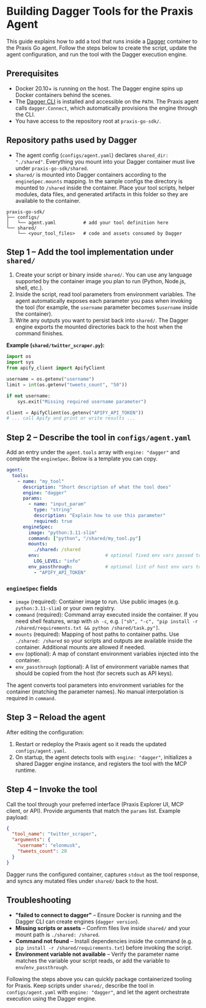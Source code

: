 # Building Dagger Tools for the Praxis Agent

This guide explains how to add a tool that runs inside a [Dagger](https://dagger.io/) container to the Praxis Go agent. Follow the steps below to create the script, update the agent configuration, and run the tool with the Dagger execution engine.

## Prerequisites
- Docker 20.10+ is running on the host. The Dagger engine spins up Docker containers behind the scenes.
- The [Dagger CLI](https://docs.dagger.io/install) is installed and accessible on the `PATH`. The Praxis agent calls `dagger.Connect`, which automatically provisions the engine through the CLI.
- You have access to the repository root at `praxis-go-sdk/`.

## Repository paths used by Dagger
- The agent config (`configs/agent.yaml`) declares `shared_dir: "./shared"`. Everything you mount into your Dagger container must live under `praxis-go-sdk/shared`.
- `shared/` is mounted into Dagger containers according to the `engineSpec.mounts` mapping. In the sample configs the directory is mounted to `/shared` inside the container. Place your tool scripts, helper modules, data files, and generated artifacts in this folder so they are available to the container.

```
praxis-go-sdk/
├── configs/
│   └── agent.yaml          # add your tool definition here
└── shared/
    └── <your_tool_files>   # code and assets consumed by Dagger
```

## Step 1 – Add the tool implementation under `shared/`
1. Create your script or binary inside `shared/`. You can use any language supported by the container image you plan to run (Python, Node.js, shell, etc.).
2. Inside the script, read tool parameters from environment variables. The agent automatically exposes each parameter you pass when invoking the tool (for example, the `username` parameter becomes `$username` inside the container).
3. Write any outputs you want to persist back into `shared/`. The Dagger engine exports the mounted directories back to the host when the command finishes.

**Example (`shared/twitter_scraper.py`):**
```python
import os
import sys
from apify_client import ApifyClient

username = os.getenv("username")
limit = int(os.getenv("tweets_count", "50"))

if not username:
    sys.exit("Missing required username parameter")

client = ApifyClient(os.getenv("APIFY_API_TOKEN"))
# ... call Apify and print or write results ...
```

## Step 2 – Describe the tool in `configs/agent.yaml`
Add an entry under the `agent.tools` array with `engine: "dagger"` and complete the `engineSpec`. Below is a template you can copy.

```yaml
agent:
  tools:
    - name: "my_tool"
      description: "Short description of what the tool does"
      engine: "dagger"
      params:
        - name: "input_param"
          type: "string"
          description: "Explain how to use this parameter"
          required: true
      engineSpec:
        image: "python:3.11-slim"
        command: ["python", "/shared/my_tool.py"]
        mounts:
          ./shared: /shared
        env:                        # optional fixed env vars passed to the container
          LOG_LEVEL: "info"
        env_passthrough:            # optional list of host env vars to forward
          - "APIFY_API_TOKEN"
```

### `engineSpec` fields
- `image` (required): Container image to run. Use public images (e.g. `python:3.11-slim`) or your own registry.
- `command` (required): Command array executed inside the container. If you need shell features, wrap with `sh -c`, e.g. `["sh", "-c", "pip install -r /shared/requirements.txt && python /shared/task.py"]`.
- `mounts` (required): Mapping of host paths to container paths. Use `./shared: /shared` so your scripts and outputs are available inside the container. Additional mounts are allowed if needed.
- `env` (optional): A map of constant environment variables injected into the container.
- `env_passthrough` (optional): A list of environment variable names that should be copied from the host (for secrets such as API keys).

The agent converts tool parameters into environment variables for the container (matching the parameter names). No manual interpolation is required in `command`.

## Step 3 – Reload the agent
After editing the configuration:
1. Restart or redeploy the Praxis agent so it reads the updated `configs/agent.yaml`.
2. On startup, the agent detects tools with `engine: "dagger"`, initializes a shared Dagger engine instance, and registers the tool with the MCP runtime.

## Step 4 – Invoke the tool
Call the tool through your preferred interface (Praxis Explorer UI, MCP client, or API). Provide arguments that match the `params` list. Example payload:

```json
{
  "tool_name": "twitter_scraper",
  "arguments": {
    "username": "elonmusk",
    "tweets_count": 20
  }
}
```

Dagger runs the configured container, captures `stdout` as the tool response, and syncs any mutated files under `shared/` back to the host.

## Troubleshooting
- **"failed to connect to dagger"** – Ensure Docker is running and the Dagger CLI can create engines (`dagger version`).
- **Missing scripts or assets** – Confirm files live inside `shared/` and your mount path is `./shared: /shared`.
- **Command not found** – Install dependencies inside the command (e.g. `pip install -r /shared/requirements.txt`) before invoking the script.
- **Environment variable not available** – Verify the parameter name matches the variable your script reads, or add the variable to `env`/`env_passthrough`.

Following the steps above you can quickly package containerized tooling for Praxis. Keep scripts under `shared/`, describe the tool in `configs/agent.yaml` with `engine: "dagger"`, and let the agent orchestrate execution using the Dagger engine.
